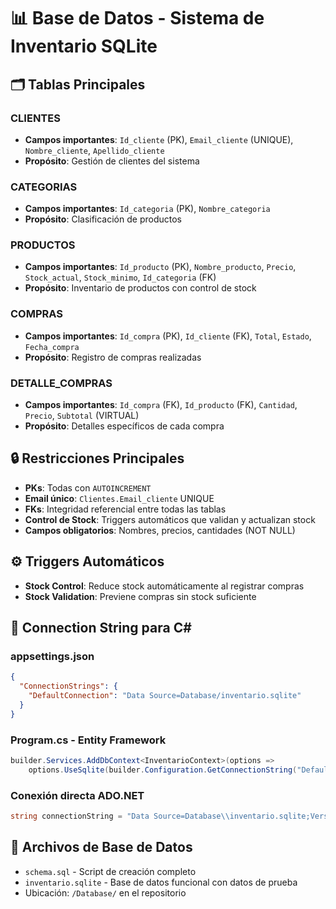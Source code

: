 # 📊 Base de Datos - Sistema de Inventario SQLite

## 🗂️ Tablas Principales

### **CLIENTES**
- **Campos importantes**: `Id_cliente` (PK), `Email_cliente` (UNIQUE), `Nombre_cliente`, `Apellido_cliente`
- **Propósito**: Gestión de clientes del sistema

### **CATEGORIAS** 
- **Campos importantes**: `Id_categoria` (PK), `Nombre_categoria`
- **Propósito**: Clasificación de productos

### **PRODUCTOS**
- **Campos importantes**: `Id_producto` (PK), `Nombre_producto`, `Precio`, `Stock_actual`, `Stock_minimo`, `Id_categoria` (FK)
- **Propósito**: Inventario de productos con control de stock

### **COMPRAS**
- **Campos importantes**: `Id_compra` (PK), `Id_cliente` (FK), `Total`, `Estado`, `Fecha_compra`
- **Propósito**: Registro de compras realizadas

### **DETALLE_COMPRAS**
- **Campos importantes**: `Id_compra` (FK), `Id_producto` (FK), `Cantidad`, `Precio`, `Subtotal` (VIRTUAL)
- **Propósito**: Detalles específicos de cada compra

## 🔒 Restricciones Principales

- **PKs**: Todas con `AUTOINCREMENT`
- **Email único**: `Clientes.Email_cliente` UNIQUE
- **FKs**: Integridad referencial entre todas las tablas
- **Control de Stock**: Triggers automáticos que validan y actualizan stock
- **Campos obligatorios**: Nombres, precios, cantidades (NOT NULL)

## ⚙️ Triggers Automáticos

- **Stock Control**: Reduce stock automáticamente al registrar compras
- **Stock Validation**: Previene compras sin stock suficiente

## 🔌 Connection String para C#

### **appsettings.json**
```json
{
  "ConnectionStrings": {
    "DefaultConnection": "Data Source=Database/inventario.sqlite"
  }
}
```

### **Program.cs - Entity Framework**
```csharp
builder.Services.AddDbContext<InventarioContext>(options =>
    options.UseSqlite(builder.Configuration.GetConnectionString("DefaultConnection")));
```

### **Conexión directa ADO.NET**
```csharp
string connectionString = "Data Source=Database\\inventario.sqlite;Version=3;";
```

## 📁 Archivos de Base de Datos

- `schema.sql` - Script de creación completo
- `inventario.sqlite` - Base de datos funcional con datos de prueba
- Ubicación: `/Database/` en el repositorio
